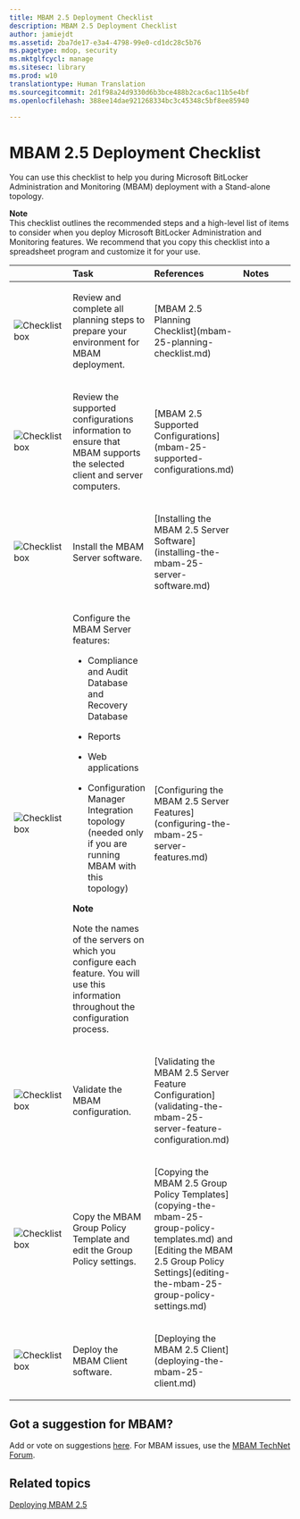 ```yaml
---
title: MBAM 2.5 Deployment Checklist
description: MBAM 2.5 Deployment Checklist
author: jamiejdt
ms.assetid: 2ba7de17-e3a4-4798-99e0-cd1dc28c5b76
ms.pagetype: mdop, security
ms.mktglfcycl: manage
ms.sitesec: library
ms.prod: w10
translationtype: Human Translation
ms.sourcegitcommit: 2d1f98a24d9330d6b3bce488b2cac6ac11b5e4bf
ms.openlocfilehash: 388ee14dae921268334bc3c45348c5bf8ee85940

---
```



# MBAM 2.5 Deployment Checklist


You can use this checklist to help you during Microsoft BitLocker Administration and Monitoring (MBAM) deployment with a Stand-alone topology.

**Note**  
This checklist outlines the recommended steps and a high-level list of items to consider when you deploy Microsoft BitLocker Administration and Monitoring features. We recommend that you copy this checklist into a spreadsheet program and customize it for your use.

 

<table>
<colgroup>
<col width="25%" />
<col width="25%" />
<col width="25%" />
<col width="25%" />
</colgroup>
<thead>
<tr class="header">
<th align="left"></th>
<th align="left">Task</th>
<th align="left">References</th>
<th align="left">Notes</th>
</tr>
</thead>
<tbody>
<tr class="odd">
<td align="left"><img src="images/checklistbox.gif" alt="Checklist box" /></td>
<td align="left"><p>Review and complete all planning steps to prepare your environment for MBAM deployment.</p></td>
<td align="left"><p>[MBAM 2.5 Planning Checklist](mbam-25-planning-checklist.md)</p></td>
<td align="left"><p></p></td>
</tr>
<tr class="even">
<td align="left"><img src="images/checklistbox.gif" alt="Checklist box" /></td>
<td align="left"><p>Review the supported configurations information to ensure that MBAM supports the selected client and server computers.</p></td>
<td align="left"><p>[MBAM 2.5 Supported Configurations](mbam-25-supported-configurations.md)</p></td>
<td align="left"><p></p></td>
</tr>
<tr class="odd">
<td align="left"><img src="images/checklistbox.gif" alt="Checklist box" /></td>
<td align="left"><p>Install the MBAM Server software.</p></td>
<td align="left"><p>[Installing the MBAM 2.5 Server Software](installing-the-mbam-25-server-software.md)</p></td>
<td align="left"><p></p></td>
</tr>
<tr class="even">
<td align="left"><img src="images/checklistbox.gif" alt="Checklist box" /></td>
<td align="left"><p>Configure the MBAM Server features:</p>
<ul>
<li><p>Compliance and Audit Database and Recovery Database</p></li>
<li><p>Reports</p></li>
<li><p>Web applications</p></li>
<li><p>Configuration Manager Integration topology (needed only if you are running MBAM with this topology)</p></li>
</ul>
<div class="alert">
<strong>Note</strong>  
<p>Note the names of the servers on which you configure each feature. You will use this information throughout the configuration process.</p>
</div>
<div>
 
</div></td>
<td align="left"><p>[Configuring the MBAM 2.5 Server Features](configuring-the-mbam-25-server-features.md)</p></td>
<td align="left"><p></p></td>
</tr>
<tr class="odd">
<td align="left"><img src="images/checklistbox.gif" alt="Checklist box" /></td>
<td align="left"><p>Validate the MBAM configuration.</p></td>
<td align="left"><p>[Validating the MBAM 2.5 Server Feature Configuration](validating-the-mbam-25-server-feature-configuration.md)</p></td>
<td align="left"><p></p></td>
</tr>
<tr class="even">
<td align="left"><img src="images/checklistbox.gif" alt="Checklist box" /></td>
<td align="left"><p>Copy the MBAM Group Policy Template and edit the Group Policy settings.</p></td>
<td align="left"><p>
            [Copying the MBAM 2.5 Group Policy Templates](copying-the-mbam-25-group-policy-templates.md) and [Editing the MBAM 2.5 Group Policy Settings](editing-the-mbam-25-group-policy-settings.md)</p></td>
<td align="left"><p></p></td>
</tr>
<tr class="odd">
<td align="left"><img src="images/checklistbox.gif" alt="Checklist box" /></td>
<td align="left"><p>Deploy the MBAM Client software.</p></td>
<td align="left"><p>[Deploying the MBAM 2.5 Client](deploying-the-mbam-25-client.md)</p></td>
<td align="left"><p></p></td>
</tr>
</tbody>
</table>

 

## Got a suggestion for MBAM?


Add or vote on suggestions [here](http://mbam.uservoice.com/forums/268571-microsoft-bitlocker-administration-and-monitoring). For MBAM issues, use the [MBAM TechNet Forum](https://social.technet.microsoft.com/Forums/home?forum=mdopmbam).

## Related topics


[Deploying MBAM 2.5](deploying-mbam-25.md)

 

 








<!--HONumber=Jun16_HO4-->


